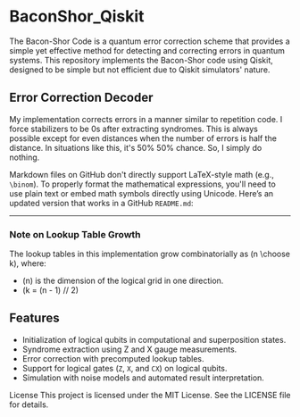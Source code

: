 # BaconShor_Qiskit
The Bacon-Shor Code is a quantum error correction scheme that provides a simple yet effective method for detecting and correcting errors in quantum systems. This repository implements the Bacon-Shor code using Qiskit, designed to be simple but not efficient due to Qiskit simulators' nature.

## Error Correction Decoder
My implementation corrects errors in a manner similar to repetition code. I force stabilizers to be 0s after extracting syndromes. This is always possible except for even distances when the number of errors is half the distance. In situations like this, it's 50% 50% chance. So, I simply do nothing.


Markdown files on GitHub don't directly support LaTeX-style math (e.g., `\binom`). To properly format the mathematical expressions, you'll need to use plain text or embed math symbols directly using Unicode. Here’s an updated version that works in a GitHub `README.md`:

---

### Note on Lookup Table Growth

The lookup tables in this implementation grow combinatorially as \(n \choose k\), where:

- \(n\) is the dimension of the logical grid in one direction.
- \(k = (n - 1) // 2\)



## Features

- Initialization of logical qubits in computational and superposition states.
- Syndrome extraction using Z and X gauge measurements.
- Error correction with precomputed lookup tables.
- Support for logical gates (`Z`, `X`, and `CX`) on logical qubits.
- Simulation with noise models and automated result interpretation.


License
This project is licensed under the MIT License. See the LICENSE file for details.
